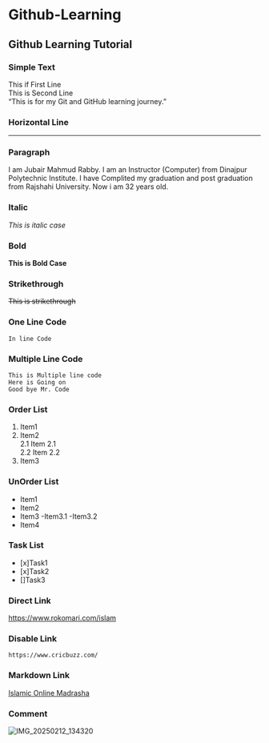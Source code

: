 # Github-Learning
## Github Learning Tutorial


### Simple Text
This if First Line  
This is Second Line  
“This is for my Git and GitHub learning journey.”

### Horizontal Line
---
### Paragraph
<p>I am Jubair Mahmud Rabby. I am an Instructor (Computer) from Dinajpur Polytechnic Institute.  
I have Complited my graduation and post graduation from Rajshahi University.  
Now i am 32 years old. </p>

### Italic
<i> This is italic case </i> 

### Bold
<b> This is Bold Case</b>  
### Strikethrough
<del> This is strikethrough  </del> 

### One Line Code
`In line Code`

### Multiple Line Code
```
This is Multiple line code
Here is Going on
Good bye Mr. Code
```

### Order List
1. Item1
2. Item2  
   2.1 Item 2.1  
   2.2 Item 2.2
4. Item3


### UnOrder List

- Item1
- Item2
- Item3
  -Item3.1
  -Item3.2
- Item4

### Task List

- [x]Task1
- [x]Task2
- []Task3

### Direct Link
https://www.rokomari.com/islam

### Disable Link
`https://www.cricbuzz.com/`

### Markdown Link
[Islamic Online Madrasha](https://portal.iom.edu.bd/)

### Comment
<!-- This is Commenting -->

![IMG_20250212_134320](https://github.com/user-attachments/assets/cdb5e12d-cecd-48d6-b2f1-d62fba6ebde1)

